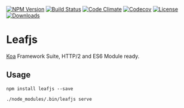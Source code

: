 [![NPM Version][npm-image]][npm-url]
[![Build Status][travis-image]][travis-url]
[![Code Climate][codeclimate-image]][codeclimate-url]
[![Codecov][codecov-image]][codecov-url]
[![License][license-image]][license-url]
[![Downloads][downloads-image]][downloads-url]

# Leafjs

[Koa](http://koajs.com) Framework Suite, HTTP/2 and ES6 Module ready.

## Usage

```
npm install leafjs --save
```

```
./node_modules/.bin/leafjs serve
```

[npm-image]: https://img.shields.io/npm/v/leafjs.svg?style=flat-square
[npm-url]: https://www.npmjs.com/package/leafjs

[travis-image]: https://img.shields.io/travis/leafjs/leaf.svg?style=flat-square
[travis-url]: https://travis-ci.org/leafjs/leaf

[codecov-image]: https://codecov.io/gh/leafjs/leaf/branch/master/graph/badge.svg
[codecov-url]: https://codecov.io/gh/leafjs/leaf

[codeclimate-image]: https://codeclimate.com/github/leafjs/leaf/badges/gpa.svg
[codeclimate-url]: https://codeclimate.com/github/leafjs/leaf

[license-image]: http://img.shields.io/npm/l/leafjs.svg?style=flat-square
[license-url]: LICENSE

[downloads-image]: http://img.shields.io/npm/dm/leafjs.svg?style=flat-square
[downloads-url]: https://npmjs.org/package/leafjs
